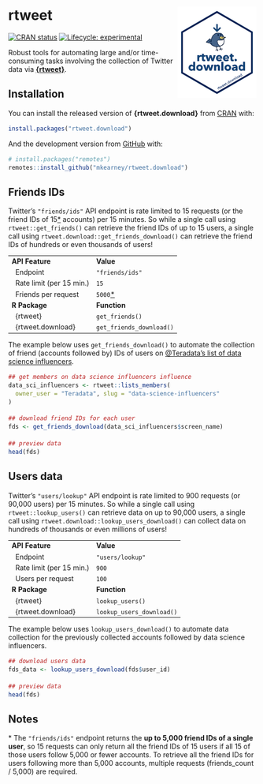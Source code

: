 
<!-- README.md is generated from README.Rmd. Please edit that file -->

# rtweet <img src="man/figures/logo.png" width="160px" align="right" />

<!-- badges: start -->

[![CRAN
status](https://www.r-pkg.org/badges/version/rtweet.download)](https://CRAN.R-project.org/package=rtweet.download)
[![Lifecycle:
experimental](https://img.shields.io/badge/lifecycle-experimental-orange.svg)](https://www.tidyverse.org/lifecycle/#experimental)
<!-- badges: end -->

Robust tools for automating large and/or time-consuming tasks involving
the collection of Twitter data via [**{rtweet}**](https://rtweet.info).

## Installation

You can install the released version of **{rtweet.download}** from
[CRAN](https://CRAN.R-project.org) with:

``` r
install.packages("rtweet.download")
```

And the development version from [GitHub](https://github.com/) with:

``` r
# install.packages("remotes")
remotes::install_github("mkearney/rtweet.download")
```

## Friends IDs

Twitter’s `"friends/ids"` API endpoint is rate limited to 15 requests
(or the friend IDs of 15[\*](#notes) accounts) per 15 minutes. So while
a single call using `rtweet::get_friends()` can retrieve the friend IDs
of up to 15 users, a single call using
`rtweet.download::get_friends_download()` can retrieve the friend IDs of
hundreds or even thousands of users\!

|                                         |                          |
| --------------------------------------- | ------------------------ |
| **API Feature**                         | **Value**                |
| <span> </span> Endpoint                 | `"friends/ids"`          |
| <span> </span> Rate limit (per 15 min.) | `15`                     |
| <span> </span> Friends per request      | `5000`[\*](#notes)       |
| **R Package**                           | **Function**             |
| <span> </span> {rtweet}                 | `get_friends()`          |
| <span> </span> {rtweet.download}        | `get_friends_download()` |

The example below uses `get_friends_download()` to automate the
collection of friend (accounts followed by) IDs of users on [@Teradata’s
list of data science
influencers](https://twitter.com/Teradata/lists/data-science-influencers/members).

``` r
## get members on data science influencers influence
data_sci_influencers <- rtweet::lists_members(
  owner_user = "Teradata", slug = "data-science-influencers"
)

## download friend IDs for each user
fds <- get_friends_download(data_sci_influencers$screen_name)

## preview data
head(fds)
```

## Users data

Twitter’s `"users/lookup"` API endpoint is rate limited to 900 requests
(or 90,000 users) per 15 minutes. So while a single call using
`rtweet::lookup_users()` can retrieve data on up to 90,000 users, a
single call using `rtweet.download::lookup_users_download()` can collect
data on hundreds of thousands or even millions of users\!

|                                         |                           |
| --------------------------------------- | ------------------------- |
| **API Feature**                         | **Value**                 |
| <span> </span> Endpoint                 | `"users/lookup"`          |
| <span> </span> Rate limit (per 15 min.) | `900`                     |
| <span> </span> Users per request        | `100`                     |
| **R Package**                           | **Function**              |
| <span> </span> {rtweet}                 | `lookup_users()`          |
| <span> </span> {rtweet.download}        | `lookup_users_download()` |

The example below uses `lookup_users_download()` to automate data
collection for the previously collected accounts followed by data
science influencers.

``` r
## download users data
fds_data <- lookup_users_download(fds$user_id)

## preview data
head(fds)
```

## Notes

\* The `"friends/ids"` endpoint returns the **up to 5,000 friend IDs of
a single user**, so 15 requests can only return all the friend IDs of 15
users if all 15 of those users follow 5,000 or fewer accounts. To
retrieve all the friend IDs for users following more than 5,000
accounts, multiple requests (friends\_count / 5,000) are required.
